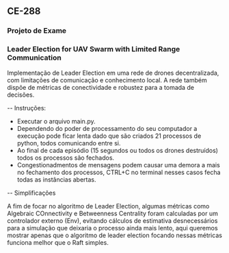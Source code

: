 ## CE-288 

### Projeto de Exame
### Leader Election for UAV Swarm with Limited Range Communication

Implementação de Leader Election em uma rede de drones decentralizada, com limitações de comunicação e conhecimento local. A rede também dispõe de métricas de conectividade e robustez para a tomada de decisões.

-- Instruções:

- Executar o arquivo main.py.
- Dependendo do poder de processamento do seu computador a execução pode ficar lenta dado que são criados 21 processos de python, todos comunicando entre si.
- Ao final de cada episódio (15 segundos ou todos os drones destruídos) todos os processos são fechados.
- Congestionadmentos de mensagens podem causar uma demora a mais no fechamento dos processos, CTRL+C no terminal nesses casos fecha todas as instâncias abertas.

-- Simplificações 

A fim de focar no algoritmo de Leader Election, algumas métricas como Algebraic COnnectivity e Betweenness Centrality foram calculadas por um controlador externo (Env), evitando cálculos de estimativa desnecessários para a simulação que deixaria o processo ainda mais lento, aqui queremos mostrar apenas que o algoritmo de leader election focando nessas métricas funciona melhor que o Raft simples.